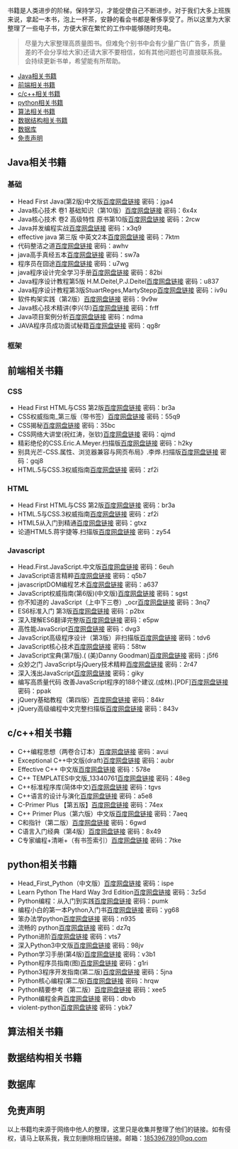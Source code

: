 书籍是人类进步的阶梯，保持学习，才能促使自己不断进步。对于我们大多上班族来说，拿起一本书，泡上一杯茶，安静的看会书都是奢侈享受了。所以这里为大家整理了一些电子书，方便大家在繁忙的工作中能够随时充电。
>尽量为大家整理高质量图书。但难免个别书中会有少量广告(广告多，质量差的不会分享给大家)还请大家不要相信，如有其他问题也可直接联系我。会持续更新书单，希望能有所帮助。

* [Java相关书籍](#java相关书籍)
* [前端相关书籍](#前端相关书籍)
* [c/c\+\+相关书籍](#cc相关书籍)
* [python相关书籍](#python相关书籍)
* [算法相关书籍](#算法相关书籍)
* [数据结构相关书籍](#数据结构相关书籍)
* [数据库](#数据库)
* [免责声明](#免责声明)

## Java相关书籍
### 基础
- Head First Java(第2版)中文版[百度网盘链接](https://pan.baidu.com/s/1wjHxAfTuRgHdLIsnOzAF_w) 密码：jga4
- Java核心技术 卷1 基础知识（第10版）[百度网盘链接](https://pan.baidu.com/s/1TdNnTyk5NkgOmWcI07QdOA) 密码：6x4x
- Java核心技术 卷2 高级特性 原书第10版[百度网盘链接](https://pan.baidu.com/s/1IAlcYEhzLRzSAX-JPUkw_w) 密码：2rcw
- Java并发编程实战[百度网盘链接](https://pan.baidu.com/s/1ayChUAfHx7ZNrmTUIMjDkw) 密码：x3q9
- effective java 第三版 中英文2本[百度网盘链接](https://pan.baidu.com/s/1aFBuBT8JxzLDrcQ9qOKT6g) 密码：7ktm
- 代码整洁之道[百度网盘链接](https://pan.baidu.com/s/1o4RljK4nFIhqmjl2cq_7Ew) 密码：awhv
- java高手真经五本[百度网盘链接](https://pan.baidu.com/s/11qWYo_5Hg-chU1sH8Z2XoQ) 密码：sw7a
- 程序员在囧途[百度网盘链接](https://pan.baidu.com/s/18xEuDHb9tuLSeC5EQ0ZyPQ) 密码：u7wg
- java程序设计完全学习手册[百度网盘链接](https://pan.baidu.com/s/1yWXIDLb8uakab00jQ0ZUcQ) 密码：82bi
- Java程序设计教程第5版 H.M.Deitel,P.J.Deitel[百度网盘链接](https://pan.baidu.com/s/1n96Swnhm6dHNQrizAEuBJw) 密码：u837
- Java程序设计教程第3版StuartReges,MartyStepp[百度网盘链接](https://pan.baidu.com/s/1yLXdad5vBDWEPAahFR5kMg) 密码：iv9u
- 软件构架实践（第2版）[百度网盘链接](https://pan.baidu.com/s/1C-IT2Tjy2SFS-dotYR7vIA) 密码：9v9w
- Java核心技术精讲(李兴华)[百度网盘链接](https://pan.baidu.com/s/1--M1ZobRDDfYkfpzBNgkRQ) 密码：frff
- Java项目案例分析[百度网盘链接](https://pan.baidu.com/s/1siqJwR9j9ymA718neiqsPg) 密码：ndma
- JAVA程序员成功面试秘籍[百度网盘链接](https://pan.baidu.com/s/1XFzYgg_WWjcpd5FE-FodGA) 密码：qg8r
### 框架

## 前端相关书籍
### CSS
- Head First HTML与CSS 第2版[百度网盘链接](https://pan.baidu.com/s/1zF1Ozfpn3fLHWmzeY1FXoA) 密码：br3a
- CSS权威指南_第三版（带书签）[百度网盘链接](https://pan.baidu.com/s/1vTlSQY2hDa7fRGv5oX3WYA) 密码：55q9
- CSS揭秘[百度网盘链接](https://pan.baidu.com/s/12u_50EfY9ahHaSW5x-fj2w) 密码：35bc
- CSS网络大讲堂(祝红涛，张钦)[百度网盘链接](https://pan.baidu.com/s/1b8QJrQq9bXo8QEUMpI80rQ) 密码：qjmd
- 精彩绝伦的CSS.Eric.A.Meyer.扫描版[百度网盘链接](https://pan.baidu.com/s/1mudGXJsdim6GZu-S7Zho4g) 密码：h2ky
- 别具光芒-CSS.属性、浏览器兼容与网页布局》.李烨.扫描版[百度网盘链接](https://pan.baidu.com/s/1U0eFqKKf0maCmcgwDPbvaw) 密码：gqj8
- HTML.5与CSS.3权威指南[百度网盘链接](https://pan.baidu.com/s/1i01HeIJhkJARSjrhzUxazQ) 密码：zf2i
### HTML
- Head First HTML与CSS 第2版[百度网盘链接](https://pan.baidu.com/s/1zF1Ozfpn3fLHWmzeY1FXoA) 密码：br3a
- HTML.5与CSS.3权威指南[百度网盘链接](https://pan.baidu.com/s/1i01HeIJhkJARSjrhzUxazQ) 密码：zf2i
- HTML5从入门到精通[百度网盘链接](https://pan.baidu.com/s/1C2wPwb1LtOnIgxaXrxoXGA) 密码：gtxz
- 论道HTML5.蒋宇捷等.扫描版[百度网盘链接](https://pan.baidu.com/s/15IT3R1PdBaFe_ElSFigkDQ) 密码：zy54
### Javascript
- Head.First.JavaScript.中文版[百度网盘链接](https://pan.baidu.com/s/1Vmr97aADJ5VBYcAoaRJmNA) 密码：6euh
- JavaScript语言精粹[百度网盘链接](https://pan.baidu.com/s/16AislVP0Fbt06cqjjw49lQ) 密码：q5b7
- javascriptDOM编程艺术[百度网盘链接](https://pan.baidu.com/s/1Oa0RKKI5x2IaEeOBSS6_ZQ) 密码：a637
- JavaScript权威指南(第6版)(中文版)[百度网盘链接](https://pan.baidu.com/s/1uuZiNdfbd6rB7BT4QJbABA) 密码：sgst
- 你不知道的 JavaScript（上中下三卷）_ocr[百度网盘链接](https://pan.baidu.com/s/1X_CsotqU08mcX_BvaXNP7g) 密码：3nq7
- ES6标准入门 第3版[百度网盘链接](https://pan.baidu.com/s/1pIXs1lGE63iY01eTXsrJDg) 密码：p2bx
- 深入理解ES6翻译完整版[百度网盘链接](https://pan.baidu.com/s/1OSXWM_6v9jSPD-NJktPJIw) 密码：e5pw
- 高性能JavaScript[百度网盘链接](https://pan.baidu.com/s/1tOndmHWuPMEN9zJfqyteVA) 密码：dvg3
- JavaScript高级程序设计（第3版）非扫描版[百度网盘链接](https://pan.baidu.com/s/1N8Qe0TKdUNfupcmvf4uAQg) 密码：tdv6
- JavaScript核心技术[百度网盘链接](https://pan.baidu.com/s/1-kLj79ER9n470f9dAoH65w) 密码：58tw
- JavaScript宝典(第7版).( (美)Danny Goodman)[百度网盘链接](https://pan.baidu.com/s/1_sL2cKzIdIyN4SfvCg8-ig) 密码：j5f6
- 众妙之门 JavaScript与jQuery技术精粹[百度网盘链接](https://pan.baidu.com/s/1yBsJV4RuUoRxamqF4OOVuQ) 密码：2r47
- 深入浅出JavaScript[百度网盘链接](https://pan.baidu.com/s/1BMTQXRPoWibfIuIo-u3NxQ) 密码：giky
- 编写高质量代码 改善JavaScript程序的188个建议.(成林).[PDF][百度网盘链接](https://pan.baidu.com/s/1RfZvnHJPsSBPqc1SSfuvWg) 密码：ppak
- jQuery基础教程（第四版）[百度网盘链接](https://pan.baidu.com/s/1-aYrvhJiTXiyoB9q--rJUQ) 密码：84kr
- jQuery高级编程中文完整扫描版[百度网盘链接](https://pan.baidu.com/s/1EBCKB6Yy0hhvW84tEs3zFA) 密码：843v

## c/c++相关书籍
- C++编程思想（两卷合订本）[百度网盘链接](https://pan.baidu.com/s/1fz_V5LaCWdU0X2pvygJZpA) 密码：avui
- Exceptional C++中文版(draft)[百度网盘链接](https://pan.baidu.com/s/1WjOuvS_PpnbPV86GHWZu6Q) 密码：aubr
- Effective C++ 中文版[百度网盘链接](https://pan.baidu.com/s/1b97_xhU4AzPlG0xGt9UbKw) 密码：578e
- C++ TEMPLATES中文版_13340761[百度网盘链接](https://pan.baidu.com/s/1iDSIRfH_rKfBWQK4KHLgDQ) 密码：48eg
- C++标准程序库(简体中文)[百度网盘链接](https://pan.baidu.com/s/10M_dr-rcam85_Qyefz6--A) 密码：tgvs
- C++语言的设计与演化[百度网盘链接](https://pan.baidu.com/s/1CR357wIttVUnwPmAwCRzQw) 密码：a5e8
- C-Primer Plus 【第五版】[百度网盘链接](https://pan.baidu.com/s/1cympf2lFk8sw618Daopmww) 密码：74ex
- C++ Primer Plus（第六版）中文版[百度网盘链接](https://pan.baidu.com/s/1uWJncnsG7h1lfK8tqt6nyg) 密码：7aeq
- C和指针（第二版）[百度网盘链接](https://pan.baidu.com/s/14dMpHfML-ORHj3m5RJnTSg) 密码：6gwd
- C语言入门经典（第4版）[百度网盘链接](https://pan.baidu.com/s/1J0a9XIFqz7vHmiij4r5Ztw) 密码：8x49
- C专家编程+清晰+（有书签索引）[百度网盘链接](https://pan.baidu.com/s/1YOW_4obGzLKJ7bJw5P_iBw) 密码：7tke

## python相关书籍
- Head_First_Python（中文版）[百度网盘链接](https://pan.baidu.com/s/1xvJIly0iuOz-J45pLjQcQA) 密码：ispe
- Learn Python The Hard Way 3rd Edition[百度网盘链接](https://pan.baidu.com/s/108mmsZTEOrLLpuKDE3Tscg) 密码：3z5d
- Python编程：从入门到实践[百度网盘链接](https://pan.baidu.com/s/10uVIAOoysIDeV0RhkonNyw) 密码：pumk
- 编程小白的第一本Python入门书[百度网盘链接](https://pan.baidu.com/s/1AS-CUvK50HkyQ8DZV5QhYg) 密码：yg68
- 笨办法学python[百度网盘链接](https://pan.baidu.com/s/1jCv-9JzDy8kZysN-Vj3Y3Q) 密码：n935
- 流畅的 python[百度网盘链接](https://pan.baidu.com/s/1aMKpt8M2I8NJ3e0zvZhO3A) 密码：dz7q
- Python进阶[百度网盘链接](https://pan.baidu.com/s/1Ps91LzquVDecXUauIRF_NQ) 密码：vts7
- 深入Python3中文版[百度网盘链接](https://pan.baidu.com/s/1ZafXTzjWKFLwMiNl9JaVMg) 密码：98jv
- Python学习手册(第4版)[百度网盘链接](https://pan.baidu.com/s/1eJsCwVoqhkTJgo3W1sijCg) 密码：v3b1
- Python程序员指南(图)[百度网盘链接](https://pan.baidu.com/s/1XKSFBZDRlS_HmcOGKksVIg) 密码：g1ri
- Python3程序开发指南(第二版)[百度网盘链接](https://pan.baidu.com/s/1gnVFdWd8f7P7ZglNR5MxbA) 密码：5jna
- Python核心编程(第二版)[百度网盘链接](https://pan.baidu.com/s/18RIoP1Eh1V8zUC1lyjeBLw) 密码：hrqw
- Python精要参考（第二版）[百度网盘链接](https://pan.baidu.com/s/1ZDVmMjDAsZGbcW6DUthdkA) 密码：xee5
- Python编程金典[百度网盘链接](https://pan.baidu.com/s/16_2v2P6t-8vZkZ_zi0jbEw) 密码：dbvb
- violent-python[百度网盘链接](https://pan.baidu.com/s/1nNUM4ternc-i7nTxk3StSA) 密码：ybk7

## 算法相关书籍

## 数据结构相关书籍

## 数据库

## 免责声明
以上书籍均来源于网络中他人的整理，这里只是收集并整理了他们的链接。如有侵权，请马上联系我，我立刻删除相应链接。邮箱：1853967891@qq.com

